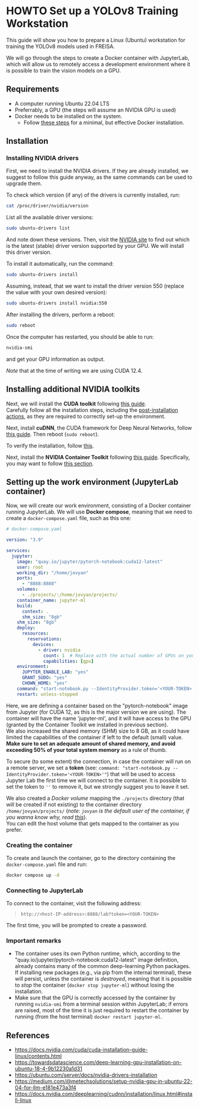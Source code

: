 # HOWTO Set up a YOLOv8 Training Workstation

This guide will show you how to prepare a Linux (Ubuntu) workstation for training the YOLOv8 models used in FREISA.

We will go through the steps to create a Docker container with JupyterLab, which will allow us to remotely access a development environment where it is possible to train the vision models on a GPU.

## Requirements

- A computer running Ubuntu 22.04 LTS
- Preferrably, a GPU (the steps will assume an NVIDIA GPU is used)
- Docker needs to be installed on the system.
  - Follow [these steps](https://www.digitalocean.com/community/tutorials/how-to-install-and-use-docker-on-ubuntu-22-04) for a minimal, but effective Docker installation.

## Installation

### Installing NVIDIA drivers

First, we need to install the NVIDIA drivers.
If they are already installed, we suggest to follow this guide anyway, as the same commands can be used to upgrade them.

To check which version (if any) of the drivers is currently installed, run:

```bash
cat /proc/driver/nvidia/version
```

List all the available driver versions:

```bash
sudo ubuntu-drivers list
```

And note down these versions.
Then, visit the [NVIDIA site](https://www.nvidia.com/Download/index.aspx?lang=en-us) to find out which is the latest (stable) driver version supported by your GPU.
We will install this driver version.

To install it automatically, run the command:

```bash
sudo ubuntu-drivers install
```

Assuming, instead, that we want to install the driver version 550 (replace the value with your own desired version):

```bash
sudo ubuntu-drivers install nvidia:550
```

After installing the drivers, perform a reboot:

```bash
sudo reboot
```

Once the computer has restarted, you should be able to run:

```bash
nvidia-smi
```

and get your GPU information as output.

_Note_ that at the time of writing we are using CUDA 12.4.

## Installing additional NVIDIA toolkits

Next, we will install the **CUDA toolkit** following [this guide](https://docs.nvidia.com/cuda/cuda-installation-guide-linux/#network-repo-installation-for-ubuntu).\
Carefully follow all the installation steps, including the [post-installation actions](https://docs.nvidia.com/cuda/cuda-installation-guide-linux/index.html#post-installation-actions), as they are required to correctly set-up the environment.

Next, install **cuDNN**, the CUDA framework for Deep Neural Networks, follow [this guide](https://docs.nvidia.com/deeplearning/cudnn/installation/linux.html#install-linux).
Then reboot (`sudo reboot`).

To verify the installation, follow [this](https://docs.nvidia.com/deeplearning/cudnn/installation/linux.html#verifying-the-install-on-linux).

Next, install the **NVIDIA Container Toolkit** following [this guide](https://docs.nvidia.com/datacenter/cloud-native/container-toolkit/latest/install-guide.html).
Specifically, you may want to follow [this section](https://docs.nvidia.com/datacenter/cloud-native/container-toolkit/latest/install-guide.html#installing-with-apt).

## Setting up the work environment (JupyterLab container)

Now, we will create our work environment, consisting of a Docker container running JupyterLab.
We will use **Docker compose**, meaning that we need to create a `docker-compose.yaml` file, such as this one:

```yaml
# docker-compose.yaml

version: "3.9"

services:
  jupyter:
    image: "quay.io/jupyter/pytorch-notebook:cuda12-latest"
    user: root
    working_dir: "/home/jovyan"
    ports:
      - "8888:8888"
    volumes:
      - ./projects/:/home/jovyan/projects/
    container_name: jupyter-ml
    build:
      context: .
      shm_size: "8gb"
    shm_size: "8gb"
    deploy:
      resources:
        reservations:
          devices:
            - driver: nvidia
              count: 1  # Replace with the actual number of GPUs on your system
              capabilities: [gpu]
    environment:
      JUPYTER_ENABLE_LAB: "yes"
      GRANT_SUDO: "yes"
      CHOWN_HOME: "yes"
    command: "start-notebook.py --IdentityProvider.token='<YOUR-TOKEN>'"
    restart: unless-stopped
```

Here, we are defining a container based on the "pytorch-notebook" image from Jupyter (for CUDA 12, as this is the major version we are using).
The container will have the name 'jupyter-ml', and it will have access to the GPU (granted by the Container Toolkit we installed in previous section).\
We also increased the shared memory (SHM) size to 8 GB, as it could have limited the capabilities of the container if left to the default (small) value.
**Make sure to set an adequate amount of shared memory, and avoid exceeding 50% of your total system memory** as a rule of thumb.

To secure (to some extent) the connection, in case the container will run on a remote server, we set a **token** (see: `command: "start-notebook.py --IdentityProvider.token='<YOUR-TOKEN>'"`) that will be used to access Jupyter Lab the first time we will connect to the container.
It is possible to set the token to `''` to remove it, but we strongly suggest you to leave it set.

We also created a _Docker volume_ mapping the `./projects` directory (that will be created if not existing) to the container directory `/home/jovyan/projects/` (_note: `jovyan` is the default user of the container, if you wanna know why, read [this](https://jupyter-docker-stacks.readthedocs.io/en/latest/using/faq.html#who-is-jovyan)_).\
You can edit the host volume that gets mapped to the container as you prefer.

### Creating the container

To create and launch the container, go to the directory containing the `docker-compose.yaml` file and run:

```bash
docker compose up -d
```

### Connecting to JupyterLab

To connect to the container, visit the following address:

> `http://<host-IP-address>:8888/lab?token=<YOUR-TOKEN>`

The first time, you will be prompted to create a password.

### Important remarks

- The container uses its own Python runtime, which, according to the "quay.io/jupyter/pytorch-notebook:cuda12-latest" image definition, already contains many of the common deep-learning Python packages.
  If installing new packages (e.g., via pip from the internal terminal), these will persist, unless the container is _destroyed_, meaning that it is possible to _stop_ the container (`docker stop jupyter-ml`) without losing the installation.
- Make sure that the GPU is correctly accessed by the container by running `nvidia-smi` from a terminal session within JupyterLab; if errors are raised, most of the time it is just required to restart the container by running (from the host terminal) `docker restart jupyter-ml`.

## References

- <https://docs.nvidia.com/cuda/cuda-installation-guide-linux/contents.html>
- <https://towardsdatascience.com/deep-learning-gpu-installation-on-ubuntu-18-4-9b12230a1d31>
- <https://ubuntu.com/server/docs/nvidia-drivers-installation>
- <https://medium.com/@metechsolutions/setup-nvidia-gpu-in-ubuntu-22-04-for-llm-e181e473a3f4>
- <https://docs.nvidia.com/deeplearning/cudnn/installation/linux.html#install-linux>
